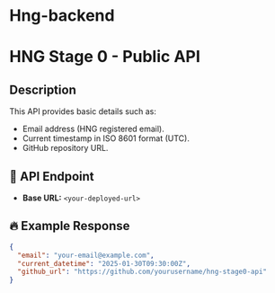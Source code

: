 # Hng-backend

# HNG Stage 0 - Public API

## Description
This API provides basic details such as:
- Email address (HNG registered email).
- Current timestamp in ISO 8601 format (UTC).
- GitHub repository URL.

## 📌 API Endpoint
- **Base URL:** `<your-deployed-url>`

## 🔥 Example Response
```json
{
  "email": "your-email@example.com",
  "current_datetime": "2025-01-30T09:30:00Z",
  "github_url": "https://github.com/yourusername/hng-stage0-api"
}

